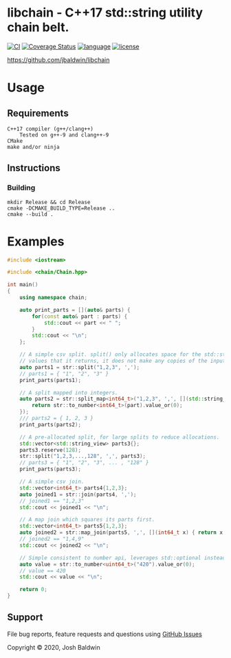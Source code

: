 libchain - C++17 std::string utility chain belt.
================================================

[![CI](https://github.com/jbaldwin/libchain/workflows/build/badge.svg)](https://github.com/jbaldwin/libchain/workflows/build/badge.svg)
[![Coverage Status](https://coveralls.io/repos/github/jbaldwin/libchain/badge.svg?branch=master)](https://coveralls.io/github/jbaldwin/libchain?branch=master)
[![language][badge.language]][language]
[![license][badge.license]][license]

[badge.language]: https://img.shields.io/badge/language-C%2B%2B17-yellow.svg
[badge.license]: https://img.shields.io/badge/license-MIT-blue

[language]: https://en.wikipedia.org/wiki/C%2B%2B17
[license]: https://en.wikipedia.org/wiki/MIT_License

https://github.com/jbaldwin/libchain

# Usage #

## Requirements
    C++17 compiler (g++/clang++)
        Tested on g++-9 and clang++-9
    CMake
    make and/or ninja

## Instructions

### Building
    mkdir Release && cd Release
    cmake -DCMAKE_BUILD_TYPE=Release ..
    cmake --build .

# Examples

```C++
#include <iostream>

#include <chain/Chain.hpp>

int main()
{
    using namespace chain;

    auto print_parts = [](auto& parts) {
        for(const auto& part : parts) {
            std::cout << part << " ";
        }
        std::cout << "\n";
    };

    // A simple csv split. split() only allocates space for the std::string_view
    // values that it returns, it does not make any copies of the input data.
    auto parts1 = str::split("1,2,3", ',');
    // parts1 = { "1", "2", "3" }
    print_parts(parts1);

    // A split mapped into integers.
    auto parts2 = str::split_map<int64_t>("1,2,3", ',', [](std::string_view part) {
        return str::to_number<int64_t>(part).value_or(0);
    });
    /// parts2 = { 1, 2, 3 }
    print_parts(parts2);

    // A pre-allocated split, for large splits to reduce allocations.
    std::vector<std::string_view> parts3{};
    parts3.reserve(128);
    str::split("1,2,3,...,128", ',', parts3);
    // parts3 = { "1", "2", "3", ... , "128" }
    print_parts(parts3);

    // A simple csv join.
    std::vector<int64_t> parts4{1,2,3};
    auto joined1 = str::join(parts4, ',');
    // joined1 == "1,2,3"
    std::cout << joined1 << "\n";

    // A map join which squares its parts first.
    std::vector<int64_t> parts5{1,2,3};
    auto joined2 = str::map_join(parts5, ',', [](int64_t x) { return x * x; });
    // joined2 == "1,4,9"
    std::cout << joined2 << "\n";

    // Simple consistent to number api, leverages std::optional instead of exceptions.
    auto value = str::to_number<uint64_t>("420").value_or(0);
    // value == 420
    std::cout << value << "\n";

    return 0;
}

````

## Support

File bug reports, feature requests and questions using [GitHub Issues](https://github.com/jbaldwin/libchain/issues)

Copyright © 2020, Josh Baldwin